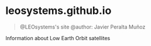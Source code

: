 # leosystems.github.io

> @LEOsystems's site
> @author: Javier Peralta Muñoz

Information about Low Earth Orbit satellites
